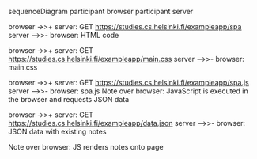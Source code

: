 sequenceDiagram
  participant browser
  participant server

  browser ->>+ server: GET https://studies.cs.helsinki.fi/exampleapp/spa
  server -->>- browser: HTML code

  browser ->>+ server: GET https://studies.cs.helsinki.fi/exampleapp/main.css
  server -->>- browser: main.css

  browser ->>+ server: GET https://studies.cs.helsinki.fi/exampleapp/spa.js
  server -->>- browser: spa.js
  Note over browser: JavaScript is executed in the browser and requests JSON data

  browser ->>+ server: GET https://studies.cs.helsinki.fi/exampleapp/data.json
  server -->>- browser: JSON data with existing notes

  Note over browser: JS renders notes onto page
